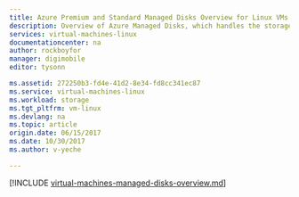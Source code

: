 ```yaml
---
title: Azure Premium and Standard Managed Disks Overview for Linux VMs| Microsoft Docs
description: Overview of Azure Managed Disks, which handles the storage accounts for you when using Azure Linux VMs
services: virtual-machines-linux
documentationcenter: na
author: rockboyfor
manager: digimobile
editor: tysonn

ms.assetid: 272250b3-fd4e-41d2-8e34-fd8cc341ec87
ms.service: virtual-machines-linux
ms.workload: storage
ms.tgt_pltfrm: vm-linux
ms.devlang: na
ms.topic: article
origin.date: 06/15/2017
ms.date: 10/30/2017
ms.author: v-yeche

---
```

[!INCLUDE [virtual-machines-managed-disks-overview.md](../../../includes/virtual-machines-managed-disks-overview.md)]

